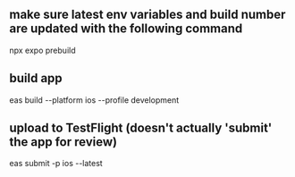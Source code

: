 
## make sure latest env variables and build number are updated with the following command
npx expo prebuild

## build app 
eas build --platform ios --profile development

## upload to TestFlight (doesn't actually 'submit' the app for review)
eas submit -p ios --latest
